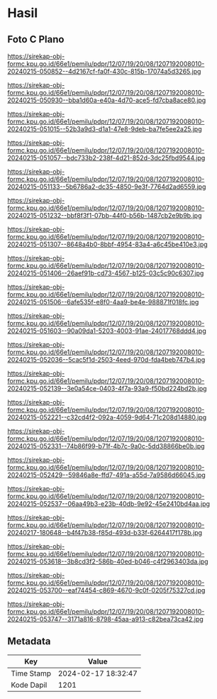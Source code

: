 # Hasil

## Foto C Plano

https://sirekap-obj-formc.kpu.go.id/66e1/pemilu/pdpr/12/07/19/20/08/1207192008010-20240215-050852--4d2167cf-fa0f-430c-815b-17074a5d3265.jpg

https://sirekap-obj-formc.kpu.go.id/66e1/pemilu/pdpr/12/07/19/20/08/1207192008010-20240215-050930--bba1d60a-e40a-4d70-ace5-fd7cba8ace80.jpg

https://sirekap-obj-formc.kpu.go.id/66e1/pemilu/pdpr/12/07/19/20/08/1207192008010-20240215-051015--52b3a9d3-d1a1-47e8-9deb-ba7fe5ee2a25.jpg

https://sirekap-obj-formc.kpu.go.id/66e1/pemilu/pdpr/12/07/19/20/08/1207192008010-20240215-051057--bdc733b2-238f-4d21-852d-3dc25fbd9544.jpg

https://sirekap-obj-formc.kpu.go.id/66e1/pemilu/pdpr/12/07/19/20/08/1207192008010-20240215-051133--5b6786a2-dc35-4850-9e3f-7764d2ad6559.jpg

https://sirekap-obj-formc.kpu.go.id/66e1/pemilu/pdpr/12/07/19/20/08/1207192008010-20240215-051232--bbf8f3f1-07bb-44f0-b56b-1487cb2e9b9b.jpg

https://sirekap-obj-formc.kpu.go.id/66e1/pemilu/pdpr/12/07/19/20/08/1207192008010-20240215-051307--8648a4b0-8bbf-4954-83a4-a6c45be410e3.jpg

https://sirekap-obj-formc.kpu.go.id/66e1/pemilu/pdpr/12/07/19/20/08/1207192008010-20240215-051406--26aef91b-cd73-4567-b125-03c5c90c6307.jpg

https://sirekap-obj-formc.kpu.go.id/66e1/pemilu/pdpr/12/07/19/20/08/1207192008010-20240215-051506--6afe535f-e8f0-4aa9-be4e-988871f018fc.jpg

https://sirekap-obj-formc.kpu.go.id/66e1/pemilu/pdpr/12/07/19/20/08/1207192008010-20240215-051603--90a09da1-5203-4003-91ae-24017768ddd4.jpg

https://sirekap-obj-formc.kpu.go.id/66e1/pemilu/pdpr/12/07/19/20/08/1207192008010-20240215-052036--5cac5f1d-2503-4eed-970d-fda4beb747b4.jpg

https://sirekap-obj-formc.kpu.go.id/66e1/pemilu/pdpr/12/07/19/20/08/1207192008010-20240215-052139--3e0a54ce-0403-4f7a-93a9-f50bd224bd2b.jpg

https://sirekap-obj-formc.kpu.go.id/66e1/pemilu/pdpr/12/07/19/20/08/1207192008010-20240215-052221--c32cd4f2-092a-4059-9d64-71c208d14880.jpg

https://sirekap-obj-formc.kpu.go.id/66e1/pemilu/pdpr/12/07/19/20/08/1207192008010-20240215-052331--74b86f99-b71f-4b7c-9a0c-5dd38866be0b.jpg

https://sirekap-obj-formc.kpu.go.id/66e1/pemilu/pdpr/12/07/19/20/08/1207192008010-20240215-052429--59846a8e-ffd7-491a-a55d-7a9586d66045.jpg

https://sirekap-obj-formc.kpu.go.id/66e1/pemilu/pdpr/12/07/19/20/08/1207192008010-20240215-052537--06aa49b3-e23b-40db-9e92-45e2410bd4aa.jpg

https://sirekap-obj-formc.kpu.go.id/66e1/pemilu/pdpr/12/07/19/20/08/1207192008010-20240217-180648--b4f47b38-f85d-493d-b33f-6264417f178b.jpg

https://sirekap-obj-formc.kpu.go.id/66e1/pemilu/pdpr/12/07/19/20/08/1207192008010-20240215-053618--3b8cd3f2-586b-40ed-b046-c4f2963403da.jpg

https://sirekap-obj-formc.kpu.go.id/66e1/pemilu/pdpr/12/07/19/20/08/1207192008010-20240215-053700--eaf74454-c869-4670-9c0f-0205f75327cd.jpg

https://sirekap-obj-formc.kpu.go.id/66e1/pemilu/pdpr/12/07/19/20/08/1207192008010-20240215-053747--3171a816-8798-45aa-a913-c82bea73ca42.jpg


## Metadata

| Key        | Value               |
| ---------- | ------------------- |
| Time Stamp | 2024-02-17 18:32:47 |
| Kode Dapil | 1201                |



